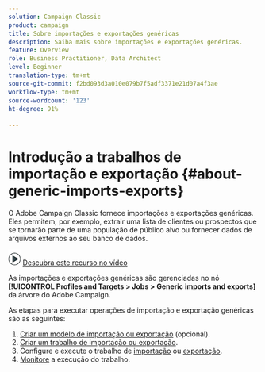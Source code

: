 ```yaml
---
solution: Campaign Classic
product: campaign
title: Sobre importações e exportações genéricas
description: Saiba mais sobre importações e exportações genéricas.
feature: Overview
role: Business Practitioner, Data Architect
level: Beginner
translation-type: tm+mt
source-git-commit: f2bd093d3a010e079b7f5adf3371e21d07a4f3ae
workflow-type: tm+mt
source-wordcount: '123'
ht-degree: 91%

---
```



# Introdução a trabalhos de importação e exportação {#about-generic-imports-exports}

O Adobe Campaign Classic fornece importações e exportações genéricas. Eles permitem, por exemplo, extrair uma lista de clientes ou prospectos que se tornarão parte de uma população de público alvo ou fornecer dados de arquivos externos ao seu banco de dados.

![](assets/do-not-localize/how-to-video.png) [Descubra este recurso no vídeo](../../platform/using/exporting-and-importing-profiles.md#import-profiles-video)

As importações e exportações genéricas são gerenciadas no nó **[!UICONTROL Profiles and Targets > Jobs > Generic imports and exports]** da árvore do Adobe Campaign.

As etapas para executar operações de importação e exportação genéricas são as seguintes:

1. [Criar um modelo de importação ou exportação](../../platform/using/creating-import-export-templates.md) (opcional).
1. [Criar um trabalho de importação ou exportação](../../platform/using/creating-import-export-jobs.md).
1. Configure e execute o trabalho de [importação](../../platform/using/executing-import-jobs.md) ou [exportação](../../platform/using/executing-export-jobs.md).
1. [Monitore](../../platform/using/monitoring-jobs-execution.md) a execução do trabalho.


